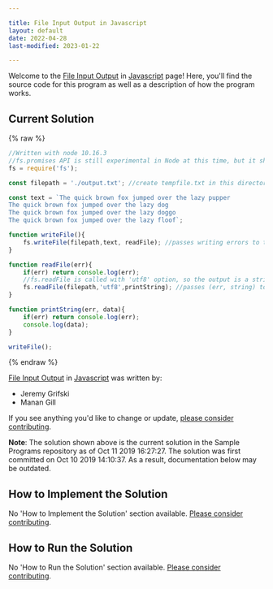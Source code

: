 ```yaml
---

title: File Input Output in Javascript
layout: default
date: 2022-04-28
last-modified: 2023-01-22

---
```


Welcome to the [File Input Output](https://sampleprograms.io/projects/file-input-output) in [Javascript](https://sampleprograms.io/languages/javascript) page! Here, you'll find the source code for this program as well as a description of how the program works.

## Current Solution

{% raw %}

```javascript
//Written with node 10.16.3
//fs.promises API is still experimental in Node at this time, but it should be preferred over callbacks when is fully developed
fs = require('fs'); 

const filepath = './output.txt'; //create tempfile.txt in this directory

const text = `The quick brown fox jumped over the lazy pupper
The quick brown fox jumped over the lazy dog
The quick brown fox jumped over the lazy doggo
The quick brown fox jumped over the lazy floof`;

function writeFile(){
    fs.writeFile(filepath,text, readFile); //passes writing errors to the callback function, readFile
}

function readFile(err){
    if(err) return console.log(err);
    //fs.readFile is called with 'utf8' option, so the output is a string instead of a buffer
    fs.readFile(filepath,'utf8',printString); //passes (err, string) to the callback function, printString
}

function printString(err, data){
    if(err) return console.log(err); 
    console.log(data);
}

writeFile();
```

{% endraw %}

[File Input Output](https://sampleprograms.io/projects/file-input-output) in [Javascript](https://sampleprograms.io/languages/javascript) was written by:

- Jeremy Grifski
- Manan Gill

If you see anything you'd like to change or update, [please consider contributing](https://github.com/TheRenegadeCoder/sample-programs).

**Note**: The solution shown above is the current solution in the Sample Programs repository as of Oct 11 2019 16:27:27. The solution was first committed on Oct 10 2019 14:10:37. As a result, documentation below may be outdated.

## How to Implement the Solution

No 'How to Implement the Solution' section available. [Please consider contributing](https://github.com/TheRenegadeCoder/sample-programs-website).

## How to Run the Solution

No 'How to Run the Solution' section available. [Please consider contributing](https://github.com/TheRenegadeCoder/sample-programs-website).